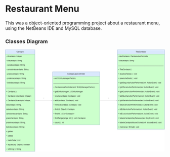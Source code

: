 # Restaurant Menu
This was a object-oriented programming project about a restaurant menu, using the NetBeans IDE and MySQL database.

### Classes Diagram

![alt text](https://github.com/ThiagoAKAtrist/restaurant_menu/blob/master/classdiagram.png?raw=true)
